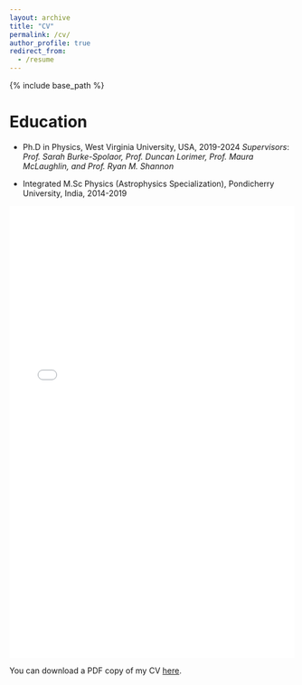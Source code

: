 ```yaml
---
layout: archive
title: "CV"
permalink: /cv/
author_profile: true
redirect_from:
  - /resume
---
```


{% include base_path %}

Education
======
* Ph.D in Physics, West Virginia University, USA, 2019-2024
  _Supervisors_: _Prof. Sarah Burke-Spolaor, Prof. Duncan Lorimer, Prof. Maura McLaughlin, and Prof. Ryan M. Shannon_


* Integrated M.Sc Physics (Astrophysics Specialization), Pondicherry University, India, 2014-2019

<iframe src="/files/CV.pdf" width="100%" height="800" frameborder="no" border="0" marginwidth="0" marginheight="0"></iframe>

You can download a PDF copy of my CV [here](/files/CV.pdf).
